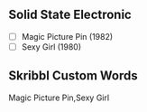 ## Solid State Electronic
- [ ] Magic Picture Pin (1982)
- [ ] Sexy Girl (1980)
## Skribbl Custom Words
Magic Picture Pin,Sexy Girl
